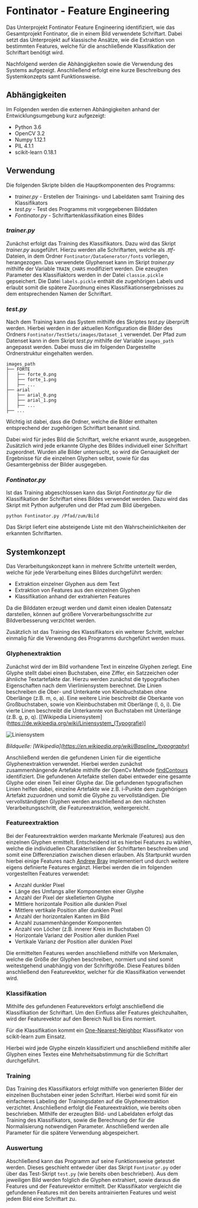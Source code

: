 # Fontinator - Feature Engineering

Das Unterprojekt Fontinator Feature Engineering identifiziert, wie das Gesamtprojekt Fontinator, die in einem Bild verwendete Schriftart. Dabei setzt das Unterprojekt auf klassische Ansätze, wie die Extraktion von bestimmten Features, welche für die anschließende Klassifikation der Schriftart benötigt wird.

Nachfolgend werden die Abhängigkeiten sowie die Verwendung des Systems aufgezeigt. Anschließend erfolgt eine kurze Beschreibung des Systemkonzepts samt Funktionsweise.

## Abhängigkeiten

Im Folgenden werden die externen Abhängigkeiten anhand der Entwicklungsumgebung kurz aufgezeigt:

* Python 3.6
* OpenCV 3.2
* Numpy 1.12.1
* PIL 4.1.1
* scikit-learn 0.18.1

## Verwendung

Die folgenden Skripte bilden die Hauptkomponenten des Programms:

* *trainer.py* - Erstellen der Trainings- und Labeldaten samt Training des Klassifikators
* *test.py* - Test des Programms mit vorgegebenen Bilddaten
* *Fontinator.py* - Schriftartenklassifikation eines Bildes

### *trainer.py*

Zunächst erfolgt das Training des Klassifikators. Dazu wird das Skript *trainer.py* ausgeführt. Hierzu werden alle Schriftarten, welche als *.ttf*- Dateien, in dem Ordner `Fontinator/DataGenerator/fonts` vorliegen, herangezogen. Das verwendete Glyphenset kann im Skript *trainer.py* mithilfe der Variable `TRAIN_CHARS` modifiziert werden. Die ezeugten Parameter des Klassifiaktors werden in der Datei `classie.pickle` gepseichert. Die Datei `labels.pickle` enthält die zugehörigen Labels und erlaubt somit die spätere Zuordnung eines Klassifikationsergebnisses zu dem entsprechenden Namen der Schriftart.

### *test.py*

Nach dem Training kann das System mithilfe des Skriptes *test.py* überprüft werden. Hierbei werden in der aktuellen Konfiguration die Bilder des Ordners `Fontinator/TestSets/images/Dataset_1` verwendet. Der Pfad zum Datenset kann in dem Skript *test.py* mithilfe der Variable `images_path` angepasst werden. Dabei muss die im folgenden Dargestellte Ordnerstruktur eingehalten werden.

```
images_path
├── FORTE
│   ├── forte_0.png
│   ├── forte_1.png
│   ├── ...
├── arial
│   ├── arial_0.png
│   ├── arial_1.png
│   ├── ...
├── ...
```

Wichtig ist dabei, dass die Ordner, welche die Bilder enthalten entsprechend der zugehörigen Schriftart benannt sind.

Dabei wird für jedes Bild die Schriftart, welche erkannt wurde, ausgegeben. Zusätzlich wird jede erkannte Glyphe des Bildes individuell einer Schriftart zugeordnet. Wurden alle Bilder untersucht, so wird die Genauigkeit der Ergebnisse für die einzelnen Glyphen selbst, sowie für das Gesamtergebniss der Bilder ausgegeben.

### *Fontinator.py*

Ist das Training abgeschlossen kann das Skript *Fontinator.py* für die Klassifikation der Schriftart eines Bildes verwendet werden. Dazu wird das Skript mit Python aufgerufen und der Pfad zum Bild übergeben.

`python Fontinator.py /Pfad/zum/Bild`

Das Skript liefert eine absteigende Liste mit den Wahrscheinlichkeiten der erkannten Schriftarten.

## Systemkonzept

Das Verarbeitungskonzept kann in mehrere Schritte unterteilt werden, welche für jede Verarbeitung eines Bildes durchgeführt werden:

* Extraktion einzelner Glyphen aus dem Text
* Extraktion von Features aus den einzelnen Glyphen
* Klassifikation anhand der extrahierten Features

Da die Bilddaten erzeugt werden und damit einen idealen Datensatz darstellen, können auf größere Vorverarbeitungsschritte zur Bildverbesserung verzichtet werden.

Zusätzlich ist das Training des Klassifikators ein weiterer Schritt, welcher einmalig für die Verwendung des Programms durchgeführt werden muss.

### Glyphenextraktion

Zunächst wird der im Bild vorhandene Text in einzelne Glyphen zerlegt. Eine Glyphe stellt dabei einen Buchstaben, eine Ziffer, ein Satzzeichen oder ähnliche Textartefakte dar. Hierzu werden zunächst die typografischen Eigenschaften nach dem Vierliniensystem berechnet. Die Linien beschreiben die Ober- und Unterkante von Kleinbuchstaben ohne Oberlänge (z.B. m, o, a). Eine  weitere Linie beschreibt die Oberkante von Großbuchstaben, sowie von Kleinbuchstaben mit Oberlänge (l, ö, i). Die vierte Linen beschreibt die Unterkannte von Buchstaben mit Unterlänge (z.B. g, p, q). [[Wikipedia Liniensystem](https://de.wikipedia.org/wiki/Liniensystem_(Typografie)] 

![Liniensystem](https://upload.wikimedia.org/wikipedia/commons/3/39/Typography_Line_Terms.svg)

*Bildquelle: [Wikipedia](https://en.wikipedia.org/wiki/Baseline_(typography)*

Anschließend werden die gefundenen Linien für die eigentliche Glyphenextraktion verwendet. Hierbei werden zunächst zusammenhängende Artefakte mithilfe der OpenCv Methode [findContours](http://docs.opencv.org/3.2.0/d3/dc0/group__imgproc__shape.html#ga17ed9f5d79ae97bd4c7cf18403e1689a) identifiziert. Die gefundenen Artefakte stellen dabei entweder eine gesamte Glyphe oder einen Teil einer Glyphe dar. Die gefundenen typografischen Linien helfen dabei, einzelne Artefakte wie z.B. i-Punkte dem zugehörigen Artefakt zuzuordnen und somit die Glyphe zu vervollständigen. Die vervollständigten Glyphen werden anschließend an den nächsten Verarbeitungsschritt, die Featureextraktion, weitergereicht.

### Featureextraktion

Bei der Featureextraktion werden markante Merkmale (Features) aus den einzelnen Glyphen ermittelt. Entscheidend ist es hierbei Features zu wählen, welche die individuellen Charakteristiken der Schriftarten beschreiben und somit eine Differenziation zwischen diesen erlauben. Als Startpunkt wurden hierbei einige Features nach [Andrew Bray](https://github.com/andrewpbray/lab-7/blob/master/lab-7.Rmd) implementiert und durch weitere eigens definierte Features ergänzt. Hierbei werden die im folgenden vorgestellten Features verwendet:

* Anzahl dunkler Pixel
* Länge des Umfangs aller Komponenten einer Glyphe
* Anzahl der Pixel der skelletierten Glyphe
* Mittlere horizontale Position alle dunklen Pixel
* Mittlere vertikale Position aller dunklen Pixel
* Anzahl der horizontalen Kanten im Bild
* Anzahl zusammenhängender Komponenten
* Anzahl von Löcher (z.B. innerer Kreis im Buchstaben O)
* Horizontale Varianz der Position aller dunklen Pixel
* Vertikale Varianz der Position aller dunklen Pixel

Die ermittelten Features werden anschließend mithilfe von Merkmalen, welche die Größe der Glyphen beschreiben, normiert und sind somit weitestgehend unabhängig von der Schriftgröße. Diese Features bilden anschließend den Featurevektor, welcher für die Klassifikation verwendet wird.

### Klassifikation

Mithilfe des gefundenen Featurevektors erfolgt anschließend die Klassifikation der Schriftart. Um den Einfluss aller Features gleichzuhalten, wird der Featurevektor auf den Bereich Null bis Eins normiert.

Für die Klassifikation kommt ein [One-Nearest-Neighbor](http://scikit-learn.org/stable/modules/neighbors.html) Klassifikator von scikit-learn zum Einsatz.

Hierbei wird jede Glyphe einzeln klassifiziert und anschließend mitihlfe aller Glyphen eines Textes eine Mehrheitsabstimmung für die Schriftart durchgeführt.

### Training

Das Training des Klassifikators erfolgt mithilfe von generierten Bilder der einzelnen Buchstaben einer jeden Schriftart. Hierbei wird somit für ein einfacheres Labeling der Trainingsdaten auf die Glyphenextraktion verzichtet. Anschließend erfolgt die Featureextraktion, wie bereits oben beschrieben. Mithilfe der erzeugten Bild- und Labeldaten erfolgt das Training des Klassifikators, sowie die Berechnung der für die Normalisierung notwendigen Parameter. Anschließend werden alle Parameter für die spätere Verwendung abgespeichert.



### Auswertung

Abschließend kann das Programm auf seine Funktionsweise getestet werden. Dieses geschieht entweder über das Skript `Fontinator.py` oder über das Test-Skript `test.py` (wie bereits oben beschrieben). Aus dem jeweiligen Bild werden folglich die Glyphen extrahiert, sowie daraus die Features und der Featurevektor ermittelt. Der Klassifikator vergleicht die gefundenen Features mit den bereits antrainierten Features und weist jedem Bild eine Schriftart zu.